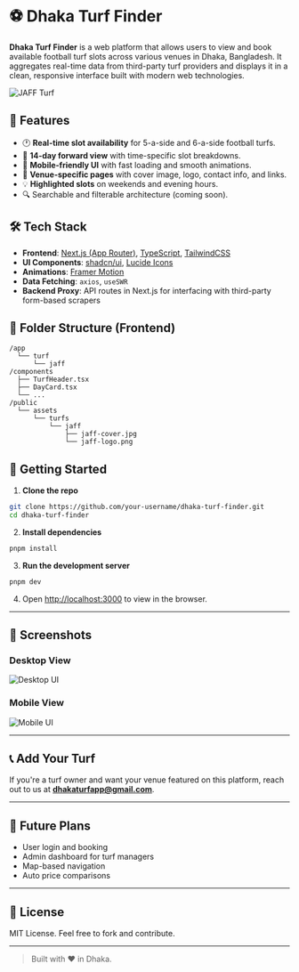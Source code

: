 # ⚽ Dhaka Turf Finder

**Dhaka Turf Finder** is a web platform that allows users to view and book available football turf slots across various venues in Dhaka, Bangladesh. It aggregates real-time data from third-party turf providers and displays it in a clean, responsive interface built with modern web technologies.

![JAFF Turf](public/assets/turfs/jaff/jaff-cover.jpg)

## 🌟 Features

- 🕐 **Real-time slot availability** for 5-a-side and 6-a-side football turfs.
- 📆 **14-day forward view** with time-specific slot breakdowns.
- 📱 **Mobile-friendly UI** with fast loading and smooth animations.
- 📍 **Venue-specific pages** with cover image, logo, contact info, and links.
- 💡 **Highlighted slots** on weekends and evening hours.
- 🔍 Searchable and filterable architecture (coming soon).

## 🛠️ Tech Stack

- **Frontend**: [Next.js (App Router)](https://nextjs.org/), [TypeScript](https://www.typescriptlang.org/), [TailwindCSS](https://tailwindcss.com/)
- **UI Components**: [shadcn/ui](https://ui.shadcn.com/), [Lucide Icons](https://lucide.dev/)
- **Animations**: [Framer Motion](https://www.framer.com/motion/)
- **Data Fetching**: `axios`, `useSWR`
- **Backend Proxy**: API routes in Next.js for interfacing with third-party form-based scrapers

## 📂 Folder Structure (Frontend)

```
/app
  └── turf
      └── jaff
/components
  ├── TurfHeader.tsx
  ├── DayCard.tsx
  └── ...
/public
  └── assets
      └── turfs
          └── jaff
              ├── jaff-cover.jpg
              └── jaff-logo.png
```

## 🚀 Getting Started

1. **Clone the repo**

```bash
git clone https://github.com/your-username/dhaka-turf-finder.git
cd dhaka-turf-finder
```

2. **Install dependencies**

```bash
pnpm install
```

3. **Run the development server**

```bash
pnpm dev
```

4. Open [http://localhost:3000](http://localhost:3000) to view in the browser.

---

## 📸 Screenshots

### Desktop View
![Desktop UI](public/assets/screenshots/desktop-jaff.png)

### Mobile View
![Mobile UI](public/assets/screenshots/mobile-jaff.png)

---

## 📞 Add Your Turf

If you're a turf owner and want your venue featured on this platform, reach out to us at **dhakaturfapp@gmail.com**.

---

## 🧠 Future Plans

- User login and booking
- Admin dashboard for turf managers
- Map-based navigation
- Auto price comparisons

---

## 📄 License

MIT License. Feel free to fork and contribute.

---

> Built with ❤️ in Dhaka.
